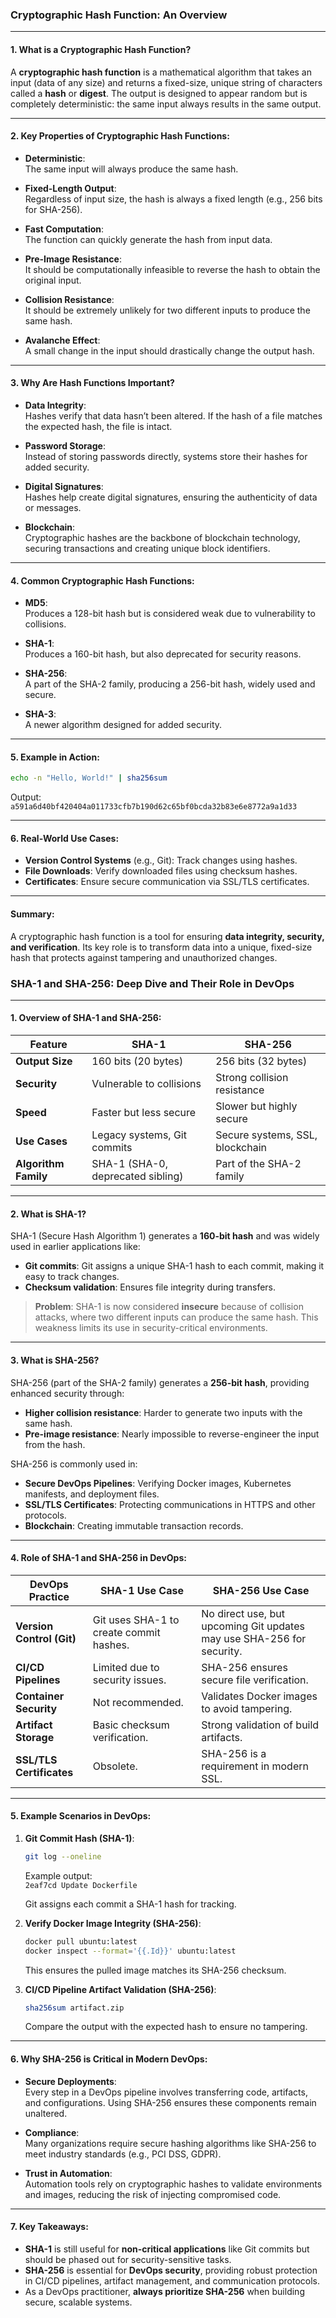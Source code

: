 ### **Cryptographic Hash Function: An Overview**

---

#### **1. What is a Cryptographic Hash Function?**
A **cryptographic hash function** is a mathematical algorithm that takes an input (data of any size) and returns a fixed-size, unique string of characters called a **hash** or **digest**. The output is designed to appear random but is completely deterministic: the same input always results in the same output.

---

#### **2. Key Properties of Cryptographic Hash Functions:**
- **Deterministic**:  
  The same input will always produce the same hash.
  
- **Fixed-Length Output**:  
  Regardless of input size, the hash is always a fixed length (e.g., 256 bits for SHA-256).
  
- **Fast Computation**:  
  The function can quickly generate the hash from input data.
  
- **Pre-Image Resistance**:  
  It should be computationally infeasible to reverse the hash to obtain the original input.
  
- **Collision Resistance**:  
  It should be extremely unlikely for two different inputs to produce the same hash.
  
- **Avalanche Effect**:  
  A small change in the input should drastically change the output hash.

---

#### **3. Why Are Hash Functions Important?**
- **Data Integrity**:  
  Hashes verify that data hasn’t been altered. If the hash of a file matches the expected hash, the file is intact.

- **Password Storage**:  
  Instead of storing passwords directly, systems store their hashes for added security.

- **Digital Signatures**:  
  Hashes help create digital signatures, ensuring the authenticity of data or messages.

- **Blockchain**:  
  Cryptographic hashes are the backbone of blockchain technology, securing transactions and creating unique block identifiers.

---

#### **4. Common Cryptographic Hash Functions:**
- **MD5**:  
  Produces a 128-bit hash but is considered weak due to vulnerability to collisions.
  
- **SHA-1**:  
  Produces a 160-bit hash, but also deprecated for security reasons.
  
- **SHA-256**:  
  A part of the SHA-2 family, producing a 256-bit hash, widely used and secure.
  
- **SHA-3**:  
  A newer algorithm designed for added security.

---

#### **5. Example in Action:**
```sh
echo -n "Hello, World!" | sha256sum
```
Output:  
`a591a6d40bf420404a011733cfb7b190d62c65bf0bcda32b83e6e8772a9a1d33`

---

#### **6. Real-World Use Cases:**
- **Version Control Systems** (e.g., Git): Track changes using hashes.
- **File Downloads**: Verify downloaded files using checksum hashes.
- **Certificates**: Ensure secure communication via SSL/TLS certificates.
  
---

#### **Summary:**
A cryptographic hash function is a tool for ensuring **data integrity, security, and verification**. Its key role is to transform data into a unique, fixed-size hash that protects against tampering and unauthorized changes.


### **SHA-1 and SHA-256: Deep Dive and Their Role in DevOps**  

---

#### **1. Overview of SHA-1 and SHA-256:**

| **Feature**           | **SHA-1**                           | **SHA-256**                        |
|-----------------------|--------------------------------------|------------------------------------|
| **Output Size**       | 160 bits (20 bytes)                 | 256 bits (32 bytes)               |
| **Security**          | Vulnerable to collisions            | Strong collision resistance       |
| **Speed**             | Faster but less secure              | Slower but highly secure          |
| **Use Cases**         | Legacy systems, Git commits         | Secure systems, SSL, blockchain   |
| **Algorithm Family**  | SHA-1 (SHA-0, deprecated sibling)   | Part of the SHA-2 family          |

---

#### **2. What is SHA-1?**  
SHA-1 (Secure Hash Algorithm 1) generates a **160-bit hash** and was widely used in earlier applications like:
- **Git commits**: Git assigns a unique SHA-1 hash to each commit, making it easy to track changes.
- **Checksum validation**: Ensures file integrity during transfers.

> **Problem**: SHA-1 is now considered **insecure** because of collision attacks, where two different inputs can produce the same hash. This weakness limits its use in security-critical environments.

---

#### **3. What is SHA-256?**  
SHA-256 (part of the SHA-2 family) generates a **256-bit hash**, providing enhanced security through:
- **Higher collision resistance**: Harder to generate two inputs with the same hash.
- **Pre-image resistance**: Nearly impossible to reverse-engineer the input from the hash.
  
SHA-256 is commonly used in:
- **Secure DevOps Pipelines**: Verifying Docker images, Kubernetes manifests, and deployment files.
- **SSL/TLS Certificates**: Protecting communications in HTTPS and other protocols.
- **Blockchain**: Creating immutable transaction records.

---

#### **4. Role of SHA-1 and SHA-256 in DevOps:**

| **DevOps Practice**          | **SHA-1** Use Case                           | **SHA-256** Use Case                       |
|------------------------------|----------------------------------------------|--------------------------------------------|
| **Version Control (Git)**    | Git uses SHA-1 to create commit hashes.      | No direct use, but upcoming Git updates may use SHA-256 for security. |
| **CI/CD Pipelines**          | Limited due to security issues.              | SHA-256 ensures secure file verification.  |
| **Container Security**       | Not recommended.                             | Validates Docker images to avoid tampering.|
| **Artifact Storage**         | Basic checksum verification.                | Strong validation of build artifacts.      |
| **SSL/TLS Certificates**     | Obsolete.                                    | SHA-256 is a requirement in modern SSL.    |

---

#### **5. Example Scenarios in DevOps:**

1. **Git Commit Hash (SHA-1)**:
   ```sh
   git log --oneline
   ```
   Example output:  
   `2eaf7cd Update Dockerfile`

   Git assigns each commit a SHA-1 hash for tracking.

2. **Verify Docker Image Integrity (SHA-256)**:
   ```sh
   docker pull ubuntu:latest
   docker inspect --format='{{.Id}}' ubuntu:latest
   ```
   This ensures the pulled image matches its SHA-256 checksum.

3. **CI/CD Pipeline Artifact Validation (SHA-256)**:
   ```sh
   sha256sum artifact.zip
   ```
   Compare the output with the expected hash to ensure no tampering.

---

#### **6. Why SHA-256 is Critical in Modern DevOps:**

- **Secure Deployments**:  
  Every step in a DevOps pipeline involves transferring code, artifacts, and configurations. Using SHA-256 ensures these components remain unaltered.

- **Compliance**:  
  Many organizations require secure hashing algorithms like SHA-256 to meet industry standards (e.g., PCI DSS, GDPR).

- **Trust in Automation**:  
  Automation tools rely on cryptographic hashes to validate environments and images, reducing the risk of injecting compromised code.

---

#### **7. Key Takeaways:**
- **SHA-1** is still useful for **non-critical applications** like Git commits but should be phased out for security-sensitive tasks.
- **SHA-256** is essential for **DevOps security**, providing robust protection in CI/CD pipelines, artifact management, and communication protocols.
- As a DevOps practitioner, **always prioritize SHA-256** when building secure, scalable systems.

